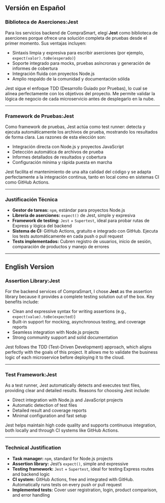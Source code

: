 ##  Versión en Español

###  Biblioteca de Aserciones:Jest

Para los servicios backend de CompraSmart, elegí **Jest** como biblioteca de aserciones porque ofrece una solución completa de pruebas desde el primer momento. Sus ventajas incluyen:

- Sintaxis limpia y expresiva para escribir aserciones (por ejemplo, `expect(valor).toBe(esperado)`)
- Soporte integrado para mocks, pruebas asíncronas y generación de informes de cobertura
- Integración fluida con proyectos Node.js
- Amplio respaldo de la comunidad y documentación sólida

Jest sigue el enfoque TDD (Desarrollo Guiado por Pruebas), lo cual se alinea perfectamente con los objetivos del proyecto. Me permite validar la lógica de negocio de cada microservicio antes de desplegarlo en la nube.

---

###  Framework de Pruebas:Jest

Como framework de pruebas, Jest actúa como test runner: detecta y ejecuta automáticamente los archivos de prueba, mostrando los resultados de forma clara. Las razones de esta elección son:

- Integración directa con Node.js y proyectos JavaScript
- Detección automática de archivos de prueba
- Informes detallados de resultados y cobertura
- Configuración mínima y rápida puesta en marcha

Jest facilita el mantenimiento de una alta calidad del código y se adapta perfectamente a la integración continua, tanto en local como en sistemas CI como GitHub Actions.

---

###  Justificación Técnica

- **Gestor de tareas:** `npm`, estándar para proyectos Node.js
- **Librería de aserciones:** `expect()` de Jest, simple y expresiva
- **Framework de testing:** `Jest` + `Supertest`, ideal para probar rutas de Express y lógica del backend
- **Sistema de CI:** GitHub Actions, gratuito e integrado con GitHub. Ejecuta los tests automáticamente en cada push o pull request
- **Tests implementados:** Cubren registro de usuarios, inicio de sesión, comparación de productos y manejo de errores

----------------------------------------------------------------------------------------------------------------------------------------------------------------------------------

##  English Version

###  Assertion Library:Jest

For the backend services of CompraSmart, I chose **Jest** as the assertion library because it provides a complete testing solution out of the box. Key benefits include:

- Clean and expressive syntax for writing assertions (e.g., `expect(value).toBe(expected)`)
- Built-in support for mocking, asynchronous testing, and coverage reports
- Seamless integration with Node.js projects
- Strong community support and solid documentation

Jest follows the TDD (Test-Driven Development) approach, which aligns perfectly with the goals of this project. It allows me to validate the business logic of each microservice before deploying it to the cloud.

---

###  Test Framework:Jest

As a test runner, Jest automatically detects and executes test files, providing clear and detailed results. Reasons for choosing Jest include:

- Direct integration with Node.js and JavaScript projects
- Automatic detection of test files
- Detailed result and coverage reports
- Minimal configuration and fast setup

Jest helps maintain high code quality and supports continuous integration, both locally and through CI systems like GitHub Actions.

---

###  Technical Justification

- **Task manager:** `npm`, standard for Node.js projects
- **Assertion library:** Jest’s `expect()`, simple and expressive
- **Testing framework:** `Jest` + `Supertest`, ideal for testing Express routes and backend logic
- **CI system:** GitHub Actions, free and integrated with GitHub. Automatically runs tests on every push or pull request
- **Implemented tests:** Cover user registration, login, product comparison, and error handling
